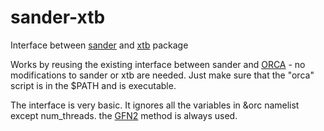 # sander-xtb
Interface between [sander](https://ambermd.org/AmberTools.php) and [xtb](https://github.com/grimme-lab/xtb) package

Works by reusing the existing interface between sander and [ORCA](https://orcaforum.kofo.mpg.de/index.php) - no modifications to sander or xtb are needed. Just make sure that the "orca" script is in the $PATH and is executable. 

The interface is very basic. It ignores all the variables in &orc namelist except num_threads. the [GFN2](https://pubs.acs.org/doi/10.1021/acs.jctc.8b01176) method is always used.
